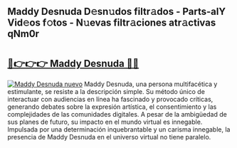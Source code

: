 ## Maddy Desnuda D𝚎sn𝚞dos filtr𝚊dos - Parts-alY Vid𝚎os f𝚘tos - N𝚞evas filtr𝚊ciones atr𝚊ctivas qNm0r

# <h2><a href="http://mb62tn.tromn.icu/?c=Maddy+Desnuda">🔗👉👉👉 Maddy Desnuda 🔗🔗</a></h2>

[![Maddy Desnuda nuevo](https://i.imgur.com/pEAQMta.gif)](http://mb62tn.tromn.icu/?c=Maddy+Desnuda)
Maddy Desnuda, una persona multifacética y estimulante, se resiste a la descripción simple. Su método único de interactuar con audiencias en línea ha fascinado y provocado críticas, generando debates sobre la expresión artística, el consentimiento y las complejidades de las comunidades digitales. A pesar de la ambigüedad de sus planes de futuro, su impacto en el mundo virtual es innegable. Impulsada por una determinación inquebrantable y un carisma innegable, la presencia de Maddy Desnuda en el universo virtual no tiene paralelo.
